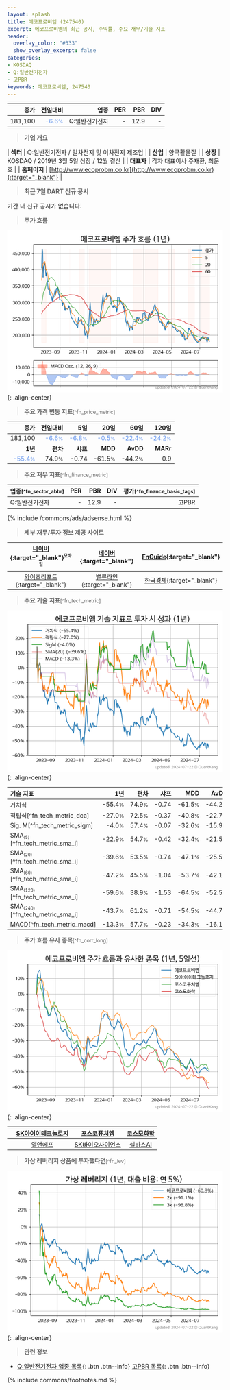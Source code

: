 ```yaml
---
layout: splash
title: 에코프로비엠 (247540)
excerpt: 에코프로비엠의 최근 공시, 수익률, 주요 재무/기술 지표
header:
  overlay_color: "#333"
  show_overlay_excerpt: false
categories:
- KOSDAQ
- Q:일반전기전자
- 고PBR
keywords: 에코프로비엠, 247540
---
```


| **종가** | **전일대비** | **업종** | **PER** | **PBR** | **DIV** |
| -------: | -----------: | -------: | ------: | ------: | ------: |
| 181,100 | <span style="color: cornflowerblue">-6.6<small>%</small></span> | Q:일반전기전자 | - | 12.9 | - |

<!-- more -->


> **기업 개요**<a id="company"></a>

| <span style="white-space:nowrap;">**섹터**</span> | Q:일반전기전자 / 일차전지 및 이차전지 제조업 |
| <span style="white-space:nowrap;">**산업**</span> | 양극활물질 |
| <span style="white-space:nowrap;">**상장**</span> | KOSDAQ / 2019년 3월 5일 상장 / 12월 결산 |
| <span style="white-space:nowrap;">**대표자**</span> | 각자 대표이사 주재환, 최문호 |
| <span style="white-space:nowrap;">**홈페이지**</span> | [http://www.ecoprobm.co.kr](http://www.ecoprobm.co.kr){:target="_blank"} |


> **최근 7일 DART 신규 공시**<a id="dart"></a>

기간 내 신규 공시가 없습니다.


> **주가 흐름**<a id="price"></a>

![247540](/stock/images/247540.png){: .align-center}


> **주요 가격 변동 지표**<small>[^fn_price_metric]</small>

| **종가** | **전일대비** | **5일** | **20일** | **60일** | **120일** |
| -------: | -----------: | ------: | -------: | -------: | --------: |
| 181,100 | <span style="color: cornflowerblue">-6.6<small>%</small></span> | <span style="color: cornflowerblue">-6.8<small>%</small></span> | <span style="color: cornflowerblue">-0.5<small>%</small></span> | <span style="color: cornflowerblue">-22.4<small>%</small></span> | <span style="color: cornflowerblue">-24.2<small>%</small></span> |
| **1년** | **편차** | **샤프** | **MDD** | **AvDD** | **MARr** |
| <span style="color: cornflowerblue">-55.4<small>%</small></span> | 74.9<small>%</small> | -0.74 | -61.5<small>%</small> | -44.2<small>%</small> | 0.9 |


> **주요 재무 지표**<small>[^fn_finance_metric]</small>

| **업종**<small>[^fn_sector_abbr]</small> | **PER** | **PBR** | **DIV** | **평가**<small>[^fn_finance_basic_tags]</small> |
| :--------------------------------------- | ------: | ------: | ------: | ----------------------------------------------: |
| Q:일반전기전자 | - | 12.9 | - | 고PBR |



{% include /commons/ads/adsense.html %}

> **세부 재무/투자 정보 제공 사이트**

| [네이버](https://m.stock.naver.com/domestic/stock/247540/finance/summary){:target="_blank"}<sup><small>모바일</small></sup> | [네이버](https://finance.naver.com/item/coinfo.naver?code=247540){:target="_blank"} | [FnGuide](https://comp.fnguide.com/SVO2/ASP/SVD_Invest.asp?gicode=A247540&MenuYn=Y){:target="_blank"} |
| :---: | :---: | :---: |
| [와이즈리포트](https://comp.wisereport.co.kr/company/c1040001.aspx?cmp_cd=247540){:target="_blank"} | [밸류라인](https://www.valueline.co.kr/finance/summary/247540){:target="_blank"} | [한국경제](https://markets.hankyung.com/stock/247540/financial-summary){:target="_blank"} |


> **주요 기술 지표**<small>[^fn_tech_metric]</small>


![247540](/stock/images/247540_tech.png){: .align-center}

| **기술 지표** | **1년** | **편차** | **샤프** | **MDD** | **AvDD** |
| :------------ | ------: | -----------: | -------: | ------: | -------: |
| 거치식 | -55.4<small>%</small> | 74.9<small>%</small> | -0.74 | -61.5<small>%</small> | -44.2<small>%</small> |
| 적립식[^fn_tech_metric_dca] | -27.0<small>%</small> | 72.5<small>%</small> | -0.37 | -40.8<small>%</small> | -22.7<small>%</small> |
| Sig. M[^fn_tech_metric_sigm] | -4.0<small>%</small> | 57.4<small>%</small> | -0.07 | -32.6<small>%</small> | -15.9<small>%</small> |
| SMA<small><sub>(5)</sub></small>[^fn_tech_metric_sma_i] | -22.9<small>%</small> | 54.7<small>%</small> | -0.42 | -32.4<small>%</small> | -21.5<small>%</small> |
| SMA<small><sub>(20)</sub></small>[^fn_tech_metric_sma_i] | -39.6<small>%</small> | 53.5<small>%</small> | -0.74 | -47.1<small>%</small> | -25.5<small>%</small> |
| SMA<small><sub>(60)</sub></small>[^fn_tech_metric_sma_i] | -47.2<small>%</small> | 45.5<small>%</small> | -1.04 | -53.7<small>%</small> | -42.1<small>%</small> |
| SMA<small><sub>(120)</sub></small>[^fn_tech_metric_sma_i] | -59.6<small>%</small> | 38.9<small>%</small> | -1.53 | -64.5<small>%</small> | -52.5<small>%</small> |
| SMA<small><sub>(240)</sub></small>[^fn_tech_metric_sma_i] | -43.7<small>%</small> | 61.2<small>%</small> | -0.71 | -54.5<small>%</small> | -44.7<small>%</small> |
| MACD[^fn_tech_metric_macd] | -13.3<small>%</small> | 57.7<small>%</small> | -0.23 | -34.3<small>%</small> | -16.1<small>%</small> |


> **주가 흐름 유사 종목**<a id="corr"></a><small>[^fn_corr_long]</small>

![247540](/stock/images/247540_corr.png){: .align-center}

|       | [SK아이이테크놀로지](/361610/) | [포스코퓨처엠](/003670/) | [코스모화학](/005420/) |
| :---: | :------------------------------------: | :------------------------------------: | :------------------------------------: |
|       | [엘앤에프](/066970/) | [SK바이오사이언스](/302440/) | [셀바스AI](/108860/) |


> **가상 레버리지 상품에 투자했다면**<a id="2x"></a><small>[^fn_lev]</small>

![247540](/stock/images/247540_2x.png){: .align-center}


> **관련 정보**

- [Q:일반전기전자 업종 목록](/stats/sector/kosdaq_업종_일반전기전자_종목/){: .btn .btn--info} [고PBR 목록](/fn/fn_high_pbr/){: .btn .btn--info}

{% include commons/footnotes.md %}